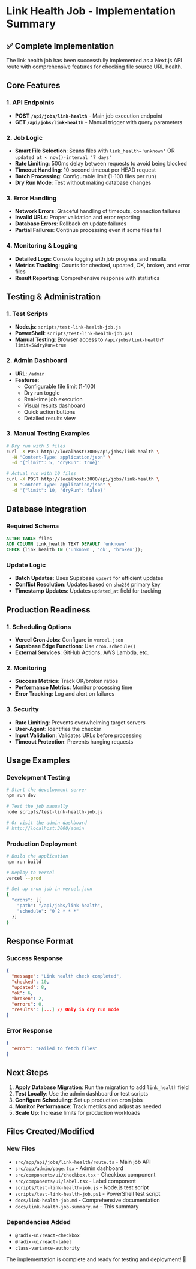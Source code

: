 # Link Health Job - Implementation Summary

## ✅ **Complete Implementation**

The link health job has been successfully implemented as a Next.js API route with comprehensive features for checking file source URL health.

## **Core Features**

### **1. API Endpoints**
- **POST `/api/jobs/link-health`** - Main job execution endpoint
- **GET `/api/jobs/link-health`** - Manual trigger with query parameters

### **2. Job Logic**
- **Smart File Selection**: Scans files with `link_health='unknown'` OR `updated_at < now()-interval '7 days'`
- **Rate Limiting**: 500ms delay between requests to avoid being blocked
- **Timeout Handling**: 10-second timeout per HEAD request
- **Batch Processing**: Configurable limit (1-100 files per run)
- **Dry Run Mode**: Test without making database changes

### **3. Error Handling**
- **Network Errors**: Graceful handling of timeouts, connection failures
- **Invalid URLs**: Proper validation and error reporting
- **Database Errors**: Rollback on update failures
- **Partial Failures**: Continue processing even if some files fail

### **4. Monitoring & Logging**
- **Detailed Logs**: Console logging with job progress and results
- **Metrics Tracking**: Counts for checked, updated, OK, broken, and error files
- **Result Reporting**: Comprehensive response with statistics

## **Testing & Administration**

### **1. Test Scripts**
- **Node.js**: `scripts/test-link-health-job.js`
- **PowerShell**: `scripts/test-link-health-job.ps1`
- **Manual Testing**: Browser access to `/api/jobs/link-health?limit=5&dryRun=true`

### **2. Admin Dashboard**
- **URL**: `/admin`
- **Features**:
  - Configurable file limit (1-100)
  - Dry run toggle
  - Real-time job execution
  - Visual results dashboard
  - Quick action buttons
  - Detailed results view

### **3. Manual Testing Examples**
```bash
# Dry run with 5 files
curl -X POST http://localhost:3000/api/jobs/link-health \
  -H "Content-Type: application/json" \
  -d '{"limit": 5, "dryRun": true}'

# Actual run with 10 files
curl -X POST http://localhost:3000/api/jobs/link-health \
  -H "Content-Type: application/json" \
  -d '{"limit": 10, "dryRun": false}'
```

## **Database Integration**

### **Required Schema**
```sql
ALTER TABLE files 
ADD COLUMN link_health TEXT DEFAULT 'unknown' 
CHECK (link_health IN ('unknown', 'ok', 'broken'));
```

### **Update Logic**
- **Batch Updates**: Uses Supabase `upsert` for efficient updates
- **Conflict Resolution**: Updates based on `sha256` primary key
- **Timestamp Updates**: Updates `updated_at` field for tracking

## **Production Readiness**

### **1. Scheduling Options**
- **Vercel Cron Jobs**: Configure in `vercel.json`
- **Supabase Edge Functions**: Use `cron.schedule()`
- **External Services**: GitHub Actions, AWS Lambda, etc.

### **2. Monitoring**
- **Success Metrics**: Track OK/broken ratios
- **Performance Metrics**: Monitor processing time
- **Error Tracking**: Log and alert on failures

### **3. Security**
- **Rate Limiting**: Prevents overwhelming target servers
- **User-Agent**: Identifies the checker
- **Input Validation**: Validates URLs before processing
- **Timeout Protection**: Prevents hanging requests

## **Usage Examples**

### **Development Testing**
```bash
# Start the development server
npm run dev

# Test the job manually
node scripts/test-link-health-job.js

# Or visit the admin dashboard
# http://localhost:3000/admin
```

### **Production Deployment**
```bash
# Build the application
npm run build

# Deploy to Vercel
vercel --prod

# Set up cron job in vercel.json
{
  "crons": [{
    "path": "/api/jobs/link-health",
    "schedule": "0 2 * * *"
  }]
}
```

## **Response Format**

### **Success Response**
```json
{
  "message": "Link health check completed",
  "checked": 10,
  "updated": 8,
  "ok": 6,
  "broken": 2,
  "errors": 0,
  "results": [...] // Only in dry run mode
}
```

### **Error Response**
```json
{
  "error": "Failed to fetch files"
}
```

## **Next Steps**

1. **Apply Database Migration**: Run the migration to add `link_health` field
2. **Test Locally**: Use the admin dashboard or test scripts
3. **Configure Scheduling**: Set up production cron jobs
4. **Monitor Performance**: Track metrics and adjust as needed
5. **Scale Up**: Increase limits for production workloads

## **Files Created/Modified**

### **New Files**
- `src/app/api/jobs/link-health/route.ts` - Main job API
- `src/app/admin/page.tsx` - Admin dashboard
- `src/components/ui/checkbox.tsx` - Checkbox component
- `src/components/ui/label.tsx` - Label component
- `scripts/test-link-health-job.js` - Node.js test script
- `scripts/test-link-health-job.ps1` - PowerShell test script
- `docs/link-health-job.md` - Comprehensive documentation
- `docs/link-health-job-summary.md` - This summary

### **Dependencies Added**
- `@radix-ui/react-checkbox`
- `@radix-ui/react-label`
- `class-variance-authority`

The implementation is complete and ready for testing and deployment! 🎉
